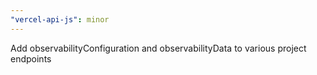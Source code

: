 ```yaml
---
"vercel-api-js": minor
---
```


Add observabilityConfiguration and observabilityData to various project endpoints